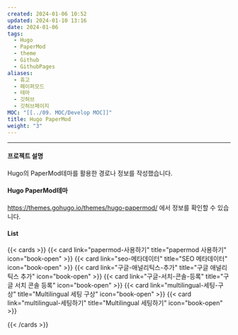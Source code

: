 ```yaml
---
created: 2024-01-06 10:52
updated: 2024-01-10 13:16
date: 2024-01-06
tags:
  - Hugo
  - PaperMod
  - theme
  - Github
  - GithubPages
aliases:
  - 휴고
  - 페이퍼모드
  - 테마
  - 깃허브
  - 깃허브페이지
MOC: "[[../09. MOC/Develop MOC]]"
title: Hugo PaperMod
weight: "3"
---
```

---
#### 프로젝트 설명
Hugo의 PaperMod테마를 활용한 경로나 정보를 작성했습니다. 
#### Hugo PaperMod테마
https://themes.gohugo.io/themes/hugo-papermod/
에서 정보를 확인할 수 있습니다. 


#### List
{{< cards >}}
  {{< card link="papermod-사용하기" title="papermod 사용하기" icon="book-open" >}}
  {{< card link="seo-메타데이터" title="SEO 메타데이터" icon="book-open" >}}
{{< card link="구글-애널리틱스-추가" title="구글 애널리틱스 추가" icon="book-open" >}}
  {{< card link="구글-서치-콘솔-등록" title="구글 서치 콘솔 등록" icon="book-open" >}}
{{< card link="multilingual-세팅-구상" title="Multilingual 세팅 구상" icon="book-open" >}}
  {{< card link="multilingual-세팅하기" title="Multilingual 세팅하기" icon="book-open" >}}

{{< /cards >}}